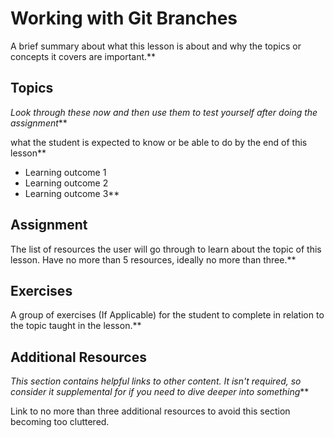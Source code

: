 # Working with Git Branches
A brief summary about what this lesson is about and why the topics or concepts it covers are important.**


##  Topics
*Look through these now and then use them to test yourself after doing the assignment***


what the student is expected to know or be able to do by the end of this lesson**


* Learning outcome 1
* Learning outcome 2
* Learning outcome 3**


## Assignment
The list of resources the user will go through to learn about the topic of this lesson. Have no more than 5 resources, ideally no more than three.**


## Exercises
A group of exercises (If Applicable) for the student to complete in relation to the topic taught in the lesson.**


## Additional Resources
*This section contains helpful links to other content. It isn't required, so consider it supplemental for if you need to dive deeper into something***


Link to no more than three additional resources to avoid this section becoming too cluttered.
